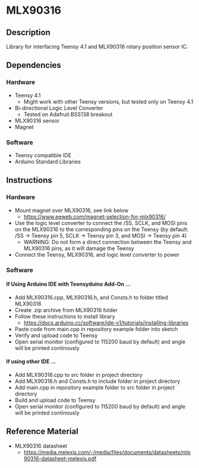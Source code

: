 # MLX90316

## Description

Library for interfacing Teensy 4.1 and MLX90316 rotary position sensor IC.

## Dependencies

### Hardware
* Teensy 4.1
  * Might work with other Teensy versions, but tested only on Teensy 4.1
* Bi-directional Logic Level Converter
  * Tested on Adafruit BSS138 breakout
* MLX90316 sensor
* Magnet

### Software
* Teensy compatible IDE
* Arduino Standard Libraries 

## Instructions

### Hardware
* Mount magnet over MLX90316, see link below
  * https://www.eeweb.com/magnet-selection-for-mlx90316/
* Use the logic level converter to connect the /SS, SCLK, and MOSI pins on the MLX90316 to the corresponding pins on the Teensy (by default: /SS -> Teensy pin 5, SCLK -> Teensy pin 3, and MOSI -> Teensy pin 4)
   * WARNING: Do not form a direct connection between the Teensy and MLX90316 pins, as it will damage the Teensy
* Connect the Teensy, MLX90316, and logic level converter to power

### Software

#### If Using Arduino IDE with Teensyduino Add-On ...
* Add MLX90316.cpp, MLX90316.h, and Consts.h to folder titled MLX90316
* Create .zip archive from MLX90316 folder
* Follow these instructions to install library
  * https://docs.arduino.cc/software/ide-v1/tutorials/installing-libraries
* Paste code from main.cpp in repository example folder into sketch
* Verify and upload code to Teensy
* Open serial monitor (configured to 115200 baud by default) and angle will be printed continously
  
#### If using other IDE ...
* Add MLX90316.cpp to src folder in project directory 
* Add MLX90316.h and Consts.h to include folder in project directory 
* Add main.cpp in repository example folder to src folder in project directory
* Build and upload code to Teensy
* Open serial monitor (configured to 115200 baud by default) and angle will be printed continously

## Reference Material
* MLX90316 datasheet
  * https://media.melexis.com/-/media/files/documents/datasheets/mlx90316-datasheet-melexis.pdf
